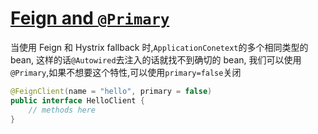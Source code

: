 # [Feign and `@Primary`](https://cloud.spring.io/spring-cloud-static/spring-cloud-openfeign/2.2.0.RELEASE/reference/html/#feign-and-primary)

当使用 Feign 和 Hystrix fallback 时,`ApplicationConetext`的多个相同类型的 bean, 这样的话`@Autowired`去注入的话就找不到确切的 bean, 我们可以使用`@Primary`,如果不想要这个特性,可以使用`primary=false`关闭

```java
@FeignClient(name = "hello", primary = false)
public interface HelloClient {
    // methods here
}
```

